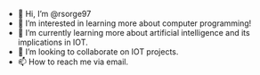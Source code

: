 - 👋 Hi, I’m @rsorge97
- 👀 I’m interested in learning more about computer programming!
- 🌱 I’m currently learning more about artificial intelligence and its implications in IOT.
- 💞️ I’m looking to collaborate on IOT projects.
- 📫 How to reach me via email.

<!---
rsorge97/rsorge97 is a ✨ special ✨ repository because its `README.md` (this file) appears on your GitHub profile.
You can click the Preview link to take a look at your changes.
--->
